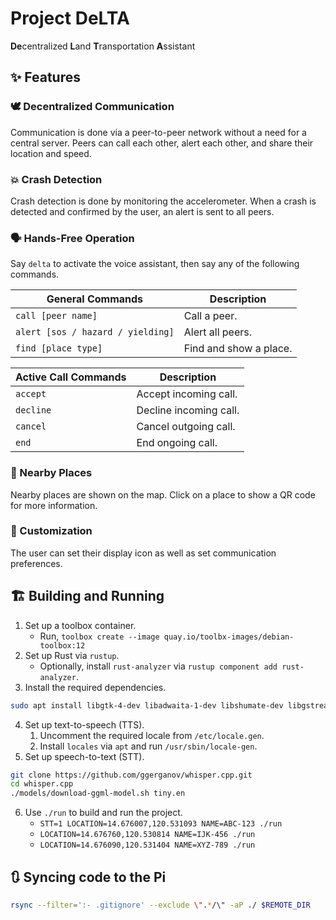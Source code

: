 # Project DeLTA

**De**centralized **L**and **T**ransportation **A**ssistant

## ✨ Features

### 🕊️ Decentralized Communication

Communication is done via a peer-to-peer network without a need for a central
server. Peers can call each other, alert each other, and share their location
and speed.

### 💥 Crash Detection

Crash detection is done by monitoring the accelerometer. When a crash is
detected and confirmed by the user, an alert is sent to all peers.

### 🗣️ Hands-Free Operation

Say `delta` to activate the voice assistant, then say any of the following commands.

| General Commands                  | Description            |
| --------------------------------- | ---------------------- |
| `call [peer name]`                | Call a peer.           |
| `alert [sos / hazard / yielding]` | Alert all peers.       |
| `find [place type]`               | Find and show a place. |

| Active Call Commands | Description            |
| -------------------- | ---------------------- |
| `accept`             | Accept incoming call.  |
| `decline`            | Decline incoming call. |
| `cancel`             | Cancel outgoing call.  |
| `end`                | End ongoing call.      |

### 📍 Nearby Places

Nearby places are shown on the map. Click on a place to show a QR code for more information.

### 🎨 Customization

The user can set their display icon as well as set communication preferences.

## 🏗️ Building and Running

1. Set up a toolbox container.
   - Run, `toolbox create --image quay.io/toolbx-images/debian-toolbox:12`
2. Set up Rust via `rustup`.
   - Optionally, install `rust-analyzer` via `rustup component add rust-analyzer`.
3. Install the required dependencies.

```sh
sudo apt install libgtk-4-dev libadwaita-1-dev libshumate-dev libgstreamer1.0-dev gstreamer1.0-plugins-good libspeechd-dev speech-dispatcher cmake clang gpsd gpsd-clients
```

4. Set up text-to-speech (TTS).
   1. Uncomment the required locale from `/etc/locale.gen`.
   2. Install `locales` via `apt` and run `/usr/sbin/locale-gen`.
5. Set up speech-to-text (STT).

```sh
git clone https://github.com/ggerganov/whisper.cpp.git
cd whisper.cpp
./models/download-ggml-model.sh tiny.en
```

6. Use `./run` to build and run the project.
   - `STT=1 LOCATION=14.676007,120.531093 NAME=ABC-123 ./run`
   - `LOCATION=14.676760,120.530814 NAME=IJK-456 ./run`
   - `LOCATION=14.676090,120.531404 NAME=XYZ-789 ./run`

## 🔃 Syncing code to the Pi

```sh
rsync --filter=':- .gitignore' --exclude \".*/\" -aP ./ $REMOTE_DIR
```
